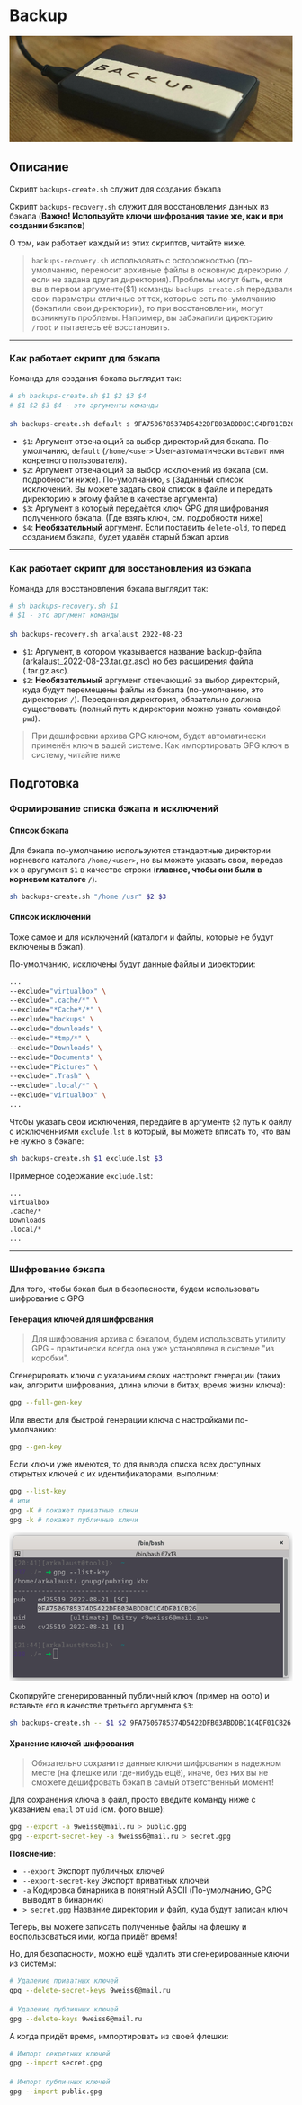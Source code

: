 # Backup

![Script for Backup](_assert/backup.png)

## Описание

Скрипт `backups-create.sh` служит для создания бэкапа

Скрипт `backups-recovery.sh` служит для восстановления данных из бэкапа (**Важно! Используйте ключи шифрования такие же, как и при создании бэкапов**)

О том, как работает каждый из этих скриптов, читайте ниже.

> `backups-recovery.sh` использовать с осторожностью (по-умолчанию, переносит архивные файлы в основную дирекорию `/`, если не задана другая директория). Проблемы могут быть, если вы в первом аргументе($1) команды `backups-create.sh` передавали свои параметры отличные от тех, которые есть по-умолчанию (бэкапили свои директории), то при восстановлении, могут возникнуть проблемы. Например, вы забэкапили директорию `/root` и пытаетесь её восстановить.

---

### Как работает скрипт для бэкапа

Команда для создания бэкапа выглядит так:

```bash
# sh backups-create.sh $1 $2 $3 $4
# $1 $2 $3 $4 - это аргументы команды

sh backups-create.sh default s 9FA7506785374D5422DFB03ABDDBC1C4DF01CB26
```

- `$1`: Аргумент отвечающий за выбор директорий для бэкапа. По-умолчанию, `default` (`/home/<user>` User-автоматически вставит имя конретного пользователя).
- `$2`: Аргумент отвечающий за выбор исключений  из бэкапа (см. подробности ниже). По-умолчанию, `s` (Заданный список исключений. Вы можете задать свой список в файле и передать директорию к этому файле в качестве аргумента)
- `$3`: Аргумент в который передаётся ключ GPG для шифрования полученного бэкапа. (Где взять ключ, см. подробности ниже)
- `$4`: **Необязательный** аргумент. Если поставить `delete-old`, то перед созданием бэкапа, будет удалён старый бэкап архив
---

### Как работает скрипт для восстановления из бэкапа

Команда для восстановления бэкапа выглядит так:

```bash
# sh backups-recovery.sh $1
# $1 - это аргумент команды

sh backups-recovery.sh arkalaust_2022-08-23
```

- `$1`: Аргумент, в котором указывается название backup-файла (arkalaust_2022-08-23.tar.gz.asc) но без расширения файла (.tar.gz.asc).
- `$2`: **Необязательный** аргумент отвечающий за выбор директорий, куда будут перемещены файлы из бэкапа (по-умолчанию, это директория `/`). Переданная директория, обязательно должна существовать (полный путь к директории можно узнать командой `pwd`).

>При дешифровки архива GPG ключом, будет автоматически применён ключ в вашей системе. Как импортировать GPG ключ в систему, читайте ниже



## Подготовка

### Формирование списка бэкапа и исключений

#### **Список бэкапа**

Для бэкапа по-умолчанию используются стандартные директории корневого каталога `/home/<user>`, но вы можете указать свои, передав их в аругумент `$1` в качестве строки (**главное, чтобы они были в корневом каталоге `/`**).

```bash
sh backups-create.sh "/home /usr" $2 $3
```

#### **Список исключений**

Тоже самое и для исключений (каталоги и файлы, которые не будут включены в бэкап).

По-умолчанию, исключены будут данные файлы и директории:

```bash
...
--exclude="virtualbox" \
--exclude=".cache/*" \
--exclude="*Cache*/*" \
--exclude="backups" \
--exclude="downloads" \
--exclude="*tmp/*" \
--exclude="Downloads" \
--exclude="Documents" \
--exclude="Pictures" \
--exclude=".Trash" \
--exclude=".local/*" \
--exclude="virtualbox" \
...
```

Чтобы указать свои исключения, передайте в аргументе `$2` путь к файлу с исключенниями `exclude.lst` в который, вы можете вписать то, что вам не нужно в бэкапе:

```bash
sh backups-create.sh $1 exclude.lst $3
```

Примерное содержание `exclude.lst`:

```text
...
virtualbox
.cache/*
Downloads
.local/*
...
```

---

### Шифрование бэкапа

Для того, чтобы бэкап был в безопасности, будем использовать шифрование с GPG 

#### Генерация ключей для шифрования

> Для шифрования архива с бэкапом, будем использовать утилиту GPG - практически всегда она уже установлена в системе "из коробки".

Сгенерировать ключи с указанием своих настроект генерации (таких как, алгоритм шифрования, длина ключи в битах, время жизни ключа):

```bash
gpg --full-gen-key 
```

Или ввести для быстрой генерации ключа с настройками по-умолчанию:

```bash
gpg --gen-key
```

Если ключи уже имеются, то для вывода списка всех доступных открытых ключей с их идентификаторами, выполним:

```bash
gpg --list-key
# или
gpg -K # покажет приватные ключи
gpg -k # покажет публичные ключи
```

![keys](_assert/keys.png)

Скопируйте сгенерированный публичный ключ (пример на фото) и вставьте его в качестве третьего аргумента `$3`:

```bash
sh backups-create.sh -- $1 $2 9FA7506785374D5422DFB03ABDDBC1C4DF01CB26
```

#### Хранение ключей шифрования

> Обязательно сохраните данные ключи шифрования в надежном месте (на флешке или где-нибудь ещё), иначе, без них вы не сможете дешифровать бэкап в самый ответственный момент!

Для сохранения ключа в файл, просто введите команду ниже с указанием `email` от `uid` (см. фото выше):

```bash
gpg --export -a 9weiss6@mail.ru > public.gpg
gpg --export-secret-key -a 9weiss6@mail.ru > secret.gpg
```

**Пояснение**:
- `--export` Экспорт публичных ключей
- `--export-secret-key` Экспорт приватных ключей
- `-a` Кодировка бинарника в понятный ASCII (По-умолчанию, GPG выводит в бинарник)
- `> secret.gpg` Название директории и файл, куда будут записан ключ

Теперь, вы можете записать полученные файлы на флешку и воспользоваться ими, когда придёт время! 

Но, для безопасности, можно ещё удалить эти сгенерированные ключи из системы:

```bash
# Удаление приватных ключей
gpg --delete-secret-keys 9weiss6@mail.ru

# Удаление публичных ключей
gpg --delete-keys 9weiss6@mail.ru
```

А когда придёт время, импортировать из своей флешки:

```bash
# Импорт секретных ключей
gpg --import secret.gpg

# Импорт публичных ключей
gpg --import public.gpg
```
